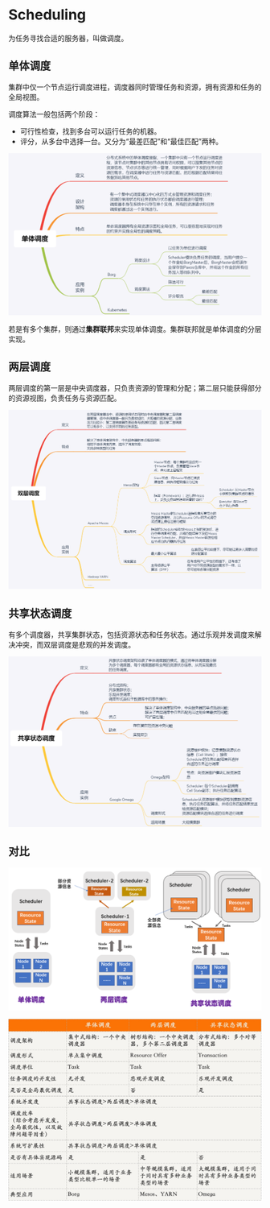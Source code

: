# Scheduling

为任务寻找合适的服务器，叫做调度。

## 单体调度

集群中仅一个节点运行调度进程，调度器同时管理任务和资源，拥有资源和任务的全局视图。

调度算法一般包括两个阶段：

* 可行性检查，找到多台可以运行任务的机器。
* 评分，从多台中选择一台。又分为“最差匹配”和“最佳匹配”两种。

![](../../.gitbook/assets/image%20%28280%29.png)

若是有多个集群，则通过**集群联邦**来实现单体调度。集群联邦就是单体调度的分层实现。

## 两层调度

两层调度的第一层是中央调度器，只负责资源的管理和分配；第二层只能获得部分的资源视图，负责任务与资源匹配。

![](../../.gitbook/assets/image%20%28281%29.png)

## 共享状态调度

有多个调度器，共享集群状态，包括资源状态和任务状态。通过乐观并发调度来解决冲突，而双层调度是悲观的并发调度。

![](../../.gitbook/assets/image%20%28278%29.png)

## 对比

![](../../.gitbook/assets/image%20%28282%29.png)

![](../../.gitbook/assets/image%20%28277%29.png)

